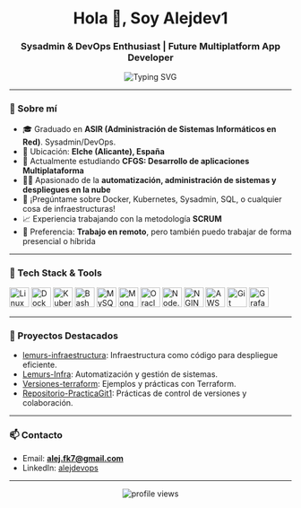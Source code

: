<!-- Profile README for Alejdev1 -->

<h1 align="center">Hola 👋, Soy Alejdev1</h1>
<h3 align="center">Sysadmin & DevOps Enthusiast | Future Multiplatform App Developer</h3>

<p align="center">
  <img src="https://readme-typing-svg.demolab.com?font=Fira+Code&duration=2000&pause=500&center=true&vCenter=true&width=435&lines=Sysadmin+%2F+DevOps+Lover;Infrastructure+as+Code+Fan;Always+Learning+%F0%9F%92%BB;Let%E2%80%99s+build+something+awesome!" alt="Typing SVG" />
</p>

---

### 🚀 Sobre mí

- 🎓 Graduado en **ASIR (Administración de Sistemas Informáticos en Red)**. Sysadmin/DevOps.
- 📍 Ubicación: **Elche (Alicante), España**
- 🌱 Actualmente estudiando **CFGS: Desarrollo de aplicaciones Multiplataforma**
- 👨‍💻 Apasionado de la **automatización, administración de sistemas y despliegues en la nube**
- 💬 ¡Pregúntame sobre Docker, Kubernetes, Sysadmin, SQL, o cualquier cosa de infraestructuras!
- 📈 Experiencia trabajando con la metodología **SCRUM**
- 🏡 Preferencia: **Trabajo en remoto**, pero también puedo trabajar de forma presencial o híbrida
---

### 🧰 Tech Stack & Tools

<p align="left">
  <img src="https://cdn.jsdelivr.net/gh/devicons/devicon/icons/linux/linux-original.svg" width="35" alt="Linux"/>
  <img src="https://cdn.jsdelivr.net/gh/devicons/devicon/icons/docker/docker-original-wordmark.svg" width="35" alt="Docker"/>
  <img src="https://cdn.jsdelivr.net/gh/devicons/devicon/icons/kubernetes/kubernetes-plain-wordmark.svg" width="35" alt="Kubernetes"/>
  <img src="https://cdn.jsdelivr.net/gh/devicons/devicon/icons/bash/bash-original.svg" width="35" alt="Bash"/>
  <img src="https://cdn.jsdelivr.net/gh/devicons/devicon/icons/mysql/mysql-original-wordmark.svg" width="35" alt="MySQL"/>
  <img src="https://cdn.jsdelivr.net/gh/devicons/devicon/icons/mongodb/mongodb-original-wordmark.svg" width="35" alt="MongoDB"/>
  <img src="https://cdn.jsdelivr.net/gh/devicons/devicon/icons/oracle/oracle-original.svg" width="35" alt="Oracle"/>
  <img src="https://cdn.jsdelivr.net/gh/devicons/devicon/icons/nodejs/nodejs-original-wordmark.svg" width="35" alt="Node.js"/>
  <img src="https://cdn.jsdelivr.net/gh/devicons/devicon/icons/nginx/nginx-original.svg" width="35" alt="NGINX"/>
  <img src="https://cdn.jsdelivr.net/gh/devicons/devicon/icons/amazonwebservices/amazonwebservices-original-wordmark.svg" width="35" alt="AWS"/>
  <img src="https://cdn.jsdelivr.net/gh/devicons/devicon/icons/git/git-original.svg" width="35" alt="Git"/>
  <img src="https://cdn.jsdelivr.net/gh/devicons/devicon/icons/grafana/grafana-original.svg" width="35" alt="Grafana"/>
</p>

---

### 🌟 Proyectos Destacados

- [lemurs-infraestructura](https://github.com/Alejdev1/lemurs-infraestructura): Infraestructura como código para despliegue eficiente.
- [Lemurs-Infra](https://github.com/Alejdev1/Lemurs-Infra): Automatización y gestión de sistemas.
- [Versiones-terraform](https://github.com/Alejdev1/Versiones-terraform): Ejemplos y prácticas con Terraform.
- [Repositorio-PracticaGit1](https://github.com/Alejdev1/Repositorio-PracticaGit1): Prácticas de control de versiones y colaboración.

---

### 📫 Contacto

- Email: **alej.fk7@gmail.com**
- LinkedIn: [alejdevops](https://www.linkedin.com/in/alejdevops)

---

<p align="center">
  <img src="https://komarev.com/ghpvc/?username=Alejdev1&style=flat-square" alt="profile views"/>
</p>

<!--
¿Quieres saber más? ¡Explora mis repositorios y no dudes en conectar!
-->
